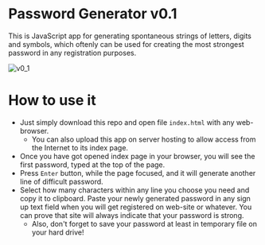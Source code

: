 # Password Generator v0.1

This is JavaScript app for generating spontaneous strings of letters, digits and symbols, which oftenly can be used for creating the most strongest password in any registration purposes.

![v0_1](https://user-images.githubusercontent.com/36193247/230893422-2b8e9078-e0cd-4daf-8e98-6b25b16e1f70.png)

# How to use it

- Just simply download this repo and open file `index.html` with any web-browser.
    - You can also upload this app on server hosting to allow access from the Internet to its index page.
- Once you have got opened index page in your browser, you will see the first password, typed at the top of the page.
- Press `Enter` button, while the page focused, and it will generate another line of difficult password.
- Select how many characters within any line you choose you need and copy it to clipboard. Paste your newly generated password in any sign up text field when you will get registered on web-site or whatever. You can prove that site will always indicate that your password is strong.
    - Also, don't forget to save your password at least in temporary file on your hard drive!
